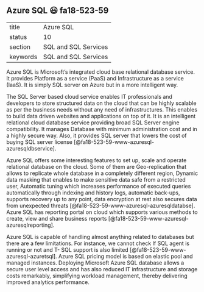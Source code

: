 ## Azure SQL :smiley: fa18-523-59


|          |                      |
| -------- | -------------------- |
| title    | Azure SQL            | 
| status   | 10                   |
| section  | SQL and SQL Services |
| keywords | SQL and SQL Services |


Azure SQL is Microsoft’s integrated cloud base relational database service. It provides Platform as a service (PaaS) and Infrastructure as a service (IaaS). It is simply SQL server on Azure but in a more intelligent way.

The SQL Server based cloud service enables IT professionals and developers to store structured data on the cloud that can be highly scalable as per the business needs without any need of infrastructures. This enables to build data driven websites and applications on top of it. It is an intelligent relational cloud database service providing broad SQL Server engine compatibility. It manages Database with minimum administration cost and in a highly secure way. Also, it provides SQL server that lowers the cost of buying SQL server license [@fa18-523-59-www-azuresql-azuresqldbservice].

Azure SQL offers some interesting features to set up, scale and operate relational database on the cloud. Some of them are Geo-replication that allows to replicate whole database in a completely different region, Dynamic data masking that enables to make sensitive data safe from a restricted user, Automatic tuning which increases performance of executed queries automatically through indexing and history logs, automatic back-ups, supports recovery up to any point, data encryption at rest also secures data from unexpected threats [@fa18-523-59-www-azuresql-azuresqldatabse]. Azure SQL has reporting portal on cloud which supports various methods to create, view and share business reports [@fa18-523-59-www-azuresql-azuresqlreporting].

Azure SQL is capable of handling almost anything related to databases but there are a few limitations. For instance, we cannot check If SQL agent is running or not and T- SQL support is also limited [@fa18-523-59-www-azuresql-azuretsql]. Azure SQL pricing model is based on elastic pool and managed instances. Deploying Microsoft Azure SQL database allows a secure user level access and has also reduced IT infrastructure and storage costs remarkably, simplifying workload management, thereby delivering improved analytics performance. 
